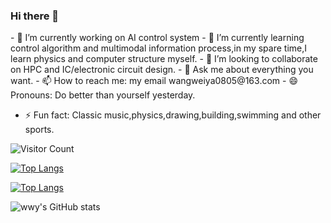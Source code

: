 ### Hi there 👋

<!--
**wwy2020211/wwy2020211** is a ✨ _special_ ✨ repository because its `README.md` (this file) appears on your GitHub profile.

Here are some ideas to get you started:

- 🔭 I’m currently working on ...
- 🌱 I’m currently learning ...
- 👯 I’m looking to collaborate on ...
- 🤔 I’m looking for help with ...
- 💬 Ask me about ...
- 📫 How to reach me: ...
- 😄 Pronouns: ...
- ⚡ Fun fact: ...
-->
</n>
- 🔭 I’m currently working on AI control system
</n>
- 🌱 I’m currently learning control algorithm and multimodal information process,in my spare time,I learn physics and computer structure myself.
</n>
- 👯 I’m looking to collaborate on HPC and IC/electronic circuit design.
</n>
- 💬 Ask me about everything you want.
</n> 
- 📫 How to reach me: my email wangweiya0805@163.com
</n> 
- 😄 Pronouns: Do better than yourself yesterday.

- ⚡ Fun fact: Classic music,physics,drawing,building,swimming and other sports.


![Visitor Count](https://profile-counter.glitch.me/wwy2020211/count.svg)

[![Top Langs](https://github-readme-stats.vercel.app/api/top-langs/?username=wwy2020211)](https://github.com/wwy2020211/github-readme-stats)

[![Top Langs](https://github-readme-stats.vercel.app/api/top-langs/?username=wwy2020211&layout=compact)](https://github.com/wwy2020211/github-readme-stats)

![wwy's GitHub stats](https://github-readme-stats.vercel.app/api?username=wwy2020211&show_icons=true&theme=tokyonight)
